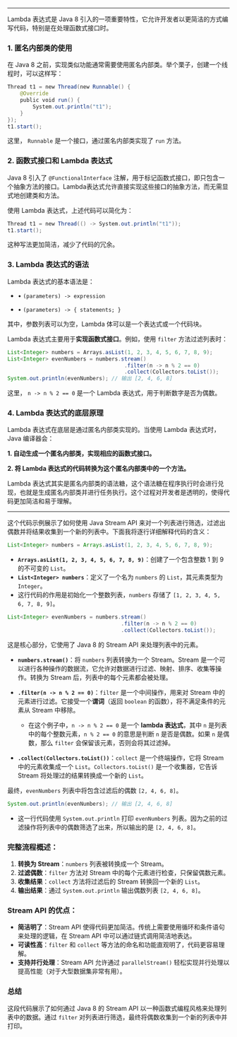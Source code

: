 
__ _ _ _ _

Lambda 表达式是 Java 8 引入的一项重要特性，它允许开发者以更简洁的方式编写代码，特别是在处理函数式接口时。

### 1\. 匿名内部类的使用

在 Java 8 之前，实现类似功能通常需要使用匿名内部类。举个栗子，创建一个线程时，可以这样写：

```java
Thread t1 = new Thread(new Runnable() {  
    @Override  
    public void run() {  
        System.out.println("t1");  
    }  
});  
t1.start();
```

这里， ` Runnable ` 是一个接口，通过匿名内部类实现了 ` run ` 方法。

### 2\. 函数式接口和 Lambda 表达式

Java 8 引入了 ` @FunctionalInterface ` 注解，用于标记函数式接口，即只包含一个抽象方法的接口。Lambda表达式允许直接实现这些接口的抽象方法，而无需显式地创建类和方法。

使用 Lambda 表达式，上述代码可以简化为：

```java
Thread t1 = new Thread(() -> System.out.println("t1"));  
t1.start();
```

这种写法更加简洁，减少了代码的冗余。

### 3\. Lambda 表达式的语法

Lambda 表达式的基本语法是：

* • ` (parameters) -> expression `

* • ` (parameters) -> { statements; } `

其中，参数列表可以为空，Lambda 体可以是一个表达式或一个代码块。

Lambda 表达式主要用于**实现函数式接口**。例如，使用 ` filter ` 方法过滤列表时：

  ```java
List<Integer> numbers = Arrays.asList(1, 2, 3, 4, 5, 6, 7, 8, 9);  
List<Integer> evenNumbers = numbers.stream()  
                                     .filter(n -> n % 2 == 0)  
                                     .collect(Collectors.toList());  
System.out.println(evenNumbers); // 输出 [2, 4, 6, 8]
  ```

这里， ` n -> n % 2 == 0 ` 是一个 Lambda 表达式，用于判断数字是否为偶数。

### 4\. Lambda 表达式的底层原理

Lambda 表达式在底层是通过匿名内部类实现的。当使用 Lambda 表达式时，Java 编译器会：

**1\. 自动生成一个匿名内部类，实现相应的函数式接口。**

**2\. 将 Lambda 表达式的代码转换为这个匿名内部类中的一个方法。**

Lambda
表达式其实是匿名内部类的语法糖，这个语法糖在程序执行时会进行兑现，也就是生成匿名内部类并进行任务执行。这个过程对开发者是透明的，使得代码更加简洁和易于理解。

* * *

这个代码示例展示了如何使用 Java Stream API 来对一个列表进行筛选，过滤出偶数并将结果收集到一个新的列表中。下面我将逐行详细解释代码的含义：

```java
List<Integer> numbers = Arrays.asList(1, 2, 3, 4, 5, 6, 7, 8, 9);
```
- **`Arrays.asList(1, 2, 3, 4, 5, 6, 7, 8, 9)`**：创建了一个包含整数 1 到 9 的不可变的 `List`。
- **`List<Integer> numbers`**：定义了一个名为 `numbers` 的 `List`，其元素类型为 `Integer`。
- 这行代码的作用是初始化一个整数列表，`numbers` 存储了 `[1, 2, 3, 4, 5, 6, 7, 8, 9]`。

```java
List<Integer> evenNumbers = numbers.stream()
                                    .filter(n -> n % 2 == 0)
                                    .collect(Collectors.toList());
```
这是核心部分，它使用了 Java 8 的 Stream API 来处理列表中的元素。

- **`numbers.stream()`**：将 `numbers` 列表转换为一个 Stream。Stream 是一个可以进行各种操作的数据流，它允许对数据进行过滤、映射、排序、收集等操作。转换为 Stream 后，列表中的每个元素都会被处理。
  
- **`.filter(n -> n % 2 == 0)`**：`filter` 是一个中间操作，用来对 Stream 中的元素进行过滤。它接受一个**谓词**（返回 `boolean` 的函数），将不满足条件的元素从 Stream 中移除。
  - 在这个例子中，`n -> n % 2 == 0` 是一个 **lambda 表达式**，其中 `n` 是列表中的每个整数元素，`n % 2 == 0` 的意思是判断 `n` 是否是偶数。如果 `n` 是偶数，那么 `filter` 会保留该元素，否则会将其过滤掉。
  
- **`.collect(Collectors.toList())`**：`collect` 是一个终端操作，它将 Stream 中的元素收集成一个 `List`。`Collectors.toList()` 是一个收集器，它告诉 Stream 将处理过的结果转换成一个新的 `List`。

最终，`evenNumbers` 列表中将包含过滤后的偶数 `[2, 4, 6, 8]`。

```java
System.out.println(evenNumbers); // 输出 [2, 4, 6, 8]
```
- 这一行代码使用 `System.out.println` 打印 `evenNumbers` 列表。因为之前的过滤操作将列表中的偶数筛选了出来，所以输出的是 `[2, 4, 6, 8]`。

### 完整流程概述：
1. **转换为 Stream**：`numbers` 列表被转换成一个 Stream。
2. **过滤偶数**：`filter` 方法对 Stream 中的每个元素进行检查，只保留偶数元素。
3. **收集结果**：`collect` 方法将过滤后的 Stream 转换回一个新的 `List`。
4. **输出结果**：通过 `System.out.println` 输出偶数列表 `[2, 4, 6, 8]`。

### Stream API 的优点：
- **简洁明了**：Stream API 使得代码更加简洁。传统上需要使用循环和条件语句来处理的逻辑，在 Stream API 中可以通过链式调用简洁地表达。
- **可读性高**：`filter` 和 `collect` 等方法的命名和功能直观明了，代码更容易理解。
- **支持并行处理**：Stream API 允许通过 `parallelStream()` 轻松实现并行处理以提高性能（对于大型数据集非常有用）。

### 总结
这段代码展示了如何通过 Java 8 的 Stream API 以一种函数式编程风格来处理列表中的数据。通过 `filter` 对列表进行筛选，最终将偶数收集到一个新的列表中并打印。